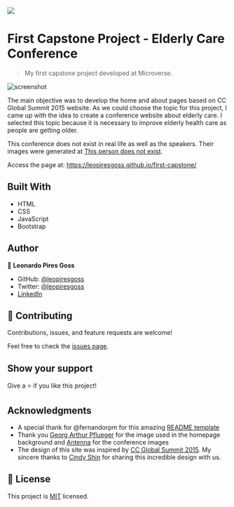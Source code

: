 ![](https://img.shields.io/badge/Microverse-blueviolet)

# First Capstone Project - Elderly Care Conference 

> My first capstone project developed at Microverse.

![screenshot]()

The main objective was to develop the home and about pages based on CC Global Summit 2015 website.
As we could choose the topic for this project, I came up with the idea to create a conference website about elderly care. I selected this topic because it is necessary to improve elderly health care as people are getting older. 

This conference does not exist in real life as well as the speakers. Their images were generated at [This person does not exist](https://this-person-does-not-exist.com/en).

Access the page at: https://leopiresgoss.github.io/first-capstone/

## Built With

- HTML
- CSS
- JavaScript
- Bootstrap

## Author

👤 **Leonardo Pires Goss**

- GitHub: [@leopiresgoss](https://github.com/leopiresgoss)
- Twitter: [@leopiresgoss](https://twitter.com/leonardopgoss)
- [LinkedIn](https://www.linkedin.com/in/leonardogoss/)

## 🤝 Contributing

Contributions, issues, and feature requests are welcome!

Feel free to check the [issues page](../../issues/).

## Show your support

Give a ⭐️ if you like this project!

## Acknowledgments

- A special thank for @fernandorpm for this amazing [README template](https://github.com/microverseinc/readme-template)
- Thank you [Georg Arthur Pflueger](https://unsplash.com/@knurpselknie) for the image used in the homepage background and [Antenna](https://unsplash.com/@antenna) for the conference images
- The design of this site was inspired by [CC Global Summit 2015](https://www.behance.net/gallery/29845175/CC-Global-Summit-2015). My sincere thanks to [Cindy Shin](https://www.behance.net/adagio07) for sharing this incredible design with us.


## 📝 License

This project is [MIT](./MIT.md) licensed.
